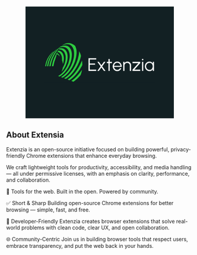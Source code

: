 <p align="center"><a href="#" target="_blank"><img src="./profile/extenzia-high-resolution-logo.png" width="400"></a></p>

## About Extensia

Extenzia is an open-source initiative focused on building powerful, privacy-friendly Chrome extensions that enhance everyday browsing.

We craft lightweight tools for productivity, accessibility, and media handling — all under permissive licenses, with an emphasis on clarity, performance, and collaboration.

🔧 Tools for the web. Built in the open. Powered by community.


✅ Short & Sharp
Building open-source Chrome extensions for better browsing — simple, fast, and free.

🎯 Developer-Friendly
Extenzia creates browser extensions that solve real-world problems with clean code, clear UX, and open collaboration.

🌐 Community-Centric
Join us in building browser tools that respect users, embrace transparency, and put the web back in your hands.
